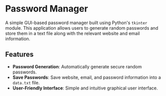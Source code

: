 # Password Manager

A simple GUI-based password manager built using Python's `tkinter` module. This application allows users to generate random passwords and store them in a text file along with the relevant website and email information.

## Features

- **Password Generation**: Automatically generate secure random passwords.
- **Save Passwords**: Save website, email, and password information into a `data.txt` file.
- **User-Friendly Interface**: Simple and intuitive graphical user interface.

